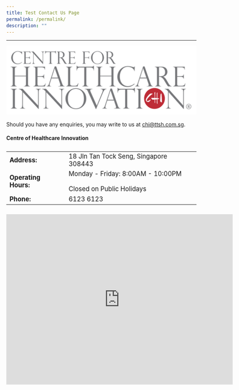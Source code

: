```yaml
---
title: Test Contact Us Page
permalink: /permalink/
description: ""
---
```

---
![](/images/CHI%20Logo®%20Colour.png)

Should you have any enquiries, you may write to us at [chi@ttsh.com.sg](mailto:chi@ttsh.com.sg).

#### Centre of Healthcare Innovation ####

<table style="display:flex; flex-grow:1; margin: 0px 0px 25px 0px; font-size:120%;">
<tbody>
<tr>
 <td><b>Address:</b></td><td>18 Jln Tan Tock Seng, Singapore 308443</td>
</tr>
<tr>
	<td><b>Operating Hours:</b> </td>
	<td> Monday - Friday: 8:00AM - 10:00PM<br><br>Closed on Public Holidays</td>
</tr>
<tr>
	<td> <b>Phone:</b> </td><td>6123 6123</td>
</tr>
</tbody>
</table>

<iframe src="https://www.google.com/maps/embed?pb=!1m18!1m12!1m3!1d31910.04895593192!2d103.81232697910158!3d1.3221296000000156!2m3!1f0!2f0!3f0!3m2!1i1024!2i768!4f13.1!3m3!1m2!1s0x31da1902429c0f57%3A0x60f5421b5b0fcbde!2sCentre%20for%20Healthcare%20Innovation%20(CHI)!5e0!3m2!1sen!2ssg!4v1684290729140!5m2!1sen!2ssg" width="600" height="450" style="border:0;" allowfullscreen="" loading="lazy"></iframe>
